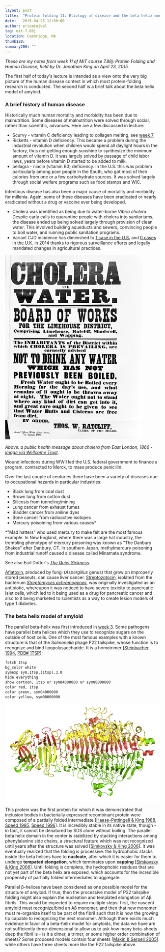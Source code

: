 ```yaml
---
layout: post
title:  "Protein folding 11: Etiology of disease and the beta helix model of amyloid"
date:   2015-04-23 12:00:00
author: ericminikel
tag: mit-7.88j
location: Cambridge, MA
thumb120: 
summary200: ""
---
```


*These are my notes from week 11 of MIT course 7.88j: Protein Folding and Human Disease, held by Dr. Jonathan King on April 23, 2015.*

The first half of today's lecture is intended as a view onto the very big picture of the human disease context in which most protein-folding research is conducted. The second half is a brief talk about the beta helix model of amyloid.

### A brief history of human disease

Historically much human mortality and morbidity has been due to malnutrition. Some diseases of malnutrition were solved through social, rather than scientific, advances. Here are a few discussed in lecture:

+ Scurvy - vitamin C deficiency leading to collagen melting, see [week 7](/2015/03/19/protein-folding-07/)
+ Ricketts - vitamin D deficiency. This became a problem during the industrial revolution when children would spend all daylight hours in the factory, thus not getting enough sunshine to synthesize the minimum amount of vitamin D. It was largely solved by passage of child labor laws, years before vitamin D started to be added to milk.
+ pellagra - niacin (vitamin B3) deficiency. In the U.S. this was problem particularly among poor people in the South, who got most of their calories from one or a few carbohydrate sources. It was solved largely through social welfare programs such as food stamps and WIC.

Infectious disease has also been a major cause of mortality and morbidity for millenia. Again, some of these diseases have been eradicated or nearly eradicated without a drug or vaccine ever being developed.

+ Cholera was identified as being due to water-borne *Vibrio cholera*. Despite early calls to quarantine people with cholera into sanitoriums, the disease ended up being solved largely through provision of clean water. This involved building aqueducts and sewers, convincing people to boil water, and running public sanitation programs. 
+ Variant CJD incidence has diminished to [1 case in the U.S.](http://www.cjdsurveillance.com/pdf/web_table.pdf) and [0 cases in the U.K.](http://www.cjd.ed.ac.uk/documents/figs.pdf) in 2014 thanks to rigorous surveillance efforts and legally mandated changes in agricultural practices.

![](/media/2015/04/cholera_poster.png)

*Above: a public health message about cholera from East London, 1866 - [image via Wellcome Trust](http://commons.wikimedia.org/wiki/File:Broadsheet;_Cholera_and_Water,_1866_Wellcome_L0025760.jpg)*.

Wound infections during WWII led the U.S. federal government to finance a program, contracted to Merck, to mass produce penicillin. 

Over the last couple of centuries there have been a variety of diseases due to occupational hazards in particular industries:

+ Black lung from coal dust
+ Brown lung from cotton dust
+ Silicosis from tunneling/mining
+ Lung cancer from exhaust fumes
+ Bladder cancer from aniline dyes
+ Bone cancer from radioactive isotopes
+ Mercury poisoining from various causes\*

\*"Mad hatters" who used mercury to make felt are the most famous example. In New England, where there was a large hat industry, the trembling phenotype of mercury poisoning was known as "The Danbury Shakes" after Danbury, CT. In southern Japan, methylmercury poisoning from industrial runoff caused a disease called Minamata syndrome.

See also Earl Dotter's [*The Quiet Sickness*](http://earldotter.com/exhibits-3/the-quiet-sickness/). 

[Aflatoxin](http://en.wikipedia.org/wiki/Aflatoxin), produced by fungi (*Aspergillus* genus) that grow on improperly stored peanuts, can cause liver cancer. [Streptozotocin](http://en.wikipedia.org/wiki/Streptozotocin), isolated from the bacterium [*Streptomyces achromogenes*](http://en.wikipedia.org/wiki/Streptomyces_achromogenes), was originally investigated as an antibiotic, whereupon it was noticed to have severe toxicity to pancreatic Islet cells, which led to it being used as a drug for pancreatic cancer and also to it being marketed to scientists as a way to create lesion models of type 1 diabetes.

### The beta helix model of amyloid

The parallel beta-helix was first introduced in [week 3](/2015/02/19/protein-folding-03/). Some pathogens have parallel beta helices which they use to recognize sugars on the outside of host cells. One of the most famous examples with a known structure is that of the *Salmonella* phage P22 tailspike, whose function is to recognize and bind lipopolysaccharide. It is a homotrimer [[Steinbacher 1994], [PDB# 1TSP](http://www.rcsb.org/pdb/explore/explore.do?structureId=1TSP)]:

```
fetch 1tsp
bg_color white
symexp sym,1tsp,(1tsp),3.0
hide everything
show cartoon, 1tsp or sym04000000 or sym08000000
color red, 1tsp
color green, sym04000000
color yellow, sym08000000
```

![](/media/2015/04/salmonella-phage-p22-tailspike.png)

This protein was the first protein for which it was demonstrated that inclusion bodies in bacterially expressed recombinant protein were composed of a partially folded intermediate [[Haase-Pettingell & King 1988], [Speed 1995], [Speed 1996]]. It is incredibly stable in its native state, though - in fact, it cannot be denatured by SDS alone without boiling. The parallel beta helix domain in the center is stabilized by stacking interactions among phenylalanine side chains, a structural feature which was not recognized until years after the structure was solved [[Simkovsky & King 2006]]. It was eventually realized that the folding is processive: the hydrophobic stacks inside the beta helices have to **nucleate**, after which it is easier for them to undergo **tempated elongation**, which terminates upon **capping** [[Simkovsky & King 2006]]. Until folding is complete, the hydrophobic residues that are not yet part of the beta helix are exposed, which accounts for the incredible propensity of partially folded intermediates to aggregate.

Parallel &beta;-helices have been considered as one possible model for the structure of amyloid. If true, then the processive model of P22 tailspike folding might also explain the nucleation and templated elongation of A&beta; fibrils. This would be expected to require multiple steps: first, the nascent amyloid must recognize/bind an A&beta; monomer, and then that new monomer must re-organize itself to be part of the fibril such that it is now the growing tip capable to recognizing the next monomer. Although there exists much evidence in favor of a beta-helix model for amyloids, the data we have are not sufficiently three-dimensional to allow us to ask how many beta-sheets deep the fibril is - is it a dimer, a trimer, or some higher order combination of sheets? Some proposed models contain four sheets [[Makin & Serpell 2005]] while others have three sheets more like the P22 tailspike above.




[Steinbacher 1994]: http://www.ncbi.nlm.nih.gov/pubmed/8023158 "Steinbacher S, Seckler R, Miller S, Steipe B, Huber R, Reinemer P. Crystal structure of P22 tailspike protein: interdigitated subunits in a thermostable trimer. Science. 1994 Jul 15;265(5170):383-6. PubMed PMID: 8023158."

[Haase-Pettingell & King 1988]: http://www.ncbi.nlm.nih.gov/pubmed/2965152 "Haase-Pettingell CA, King J. Formation of aggregates from a thermolabile in vivo folding intermediate in P22 tailspike maturation. A model for inclusion body formation. J Biol Chem. 1988 Apr 5;263(10):4977-83. PubMed PMID: 2965152."

[Speed 1995]: http://www.ncbi.nlm.nih.gov/pubmed/7663345 "Speed MA, Wang DI, King J. Multimeric intermediates in the pathway to the aggregated inclusion body state for P22 tailspike polypeptide chains. Protein Sci. 1995 May;4(5):900-8. PubMed PMID: 7663345; PubMed Central PMCID: PMC2143126."

[Speed 1996]: http://www.ncbi.nlm.nih.gov/pubmed/9631094 "Speed MA, Wang DI, King J. Specific aggregation of partially folded polypeptide chains: the molecular basis of inclusion body composition. Nat Biotechnol. 1996 Oct;14(10):1283-7. PubMed PMID: 9631094."

[Mitraki 1993]: http://www.ncbi.nlm.nih.gov/pubmed/8376364 "Mitraki A, Danner M, King J, Seckler R. Temperature-sensitive mutations and second-site suppressor substitutions affect folding of the P22 tailspike protein  in vitro. J Biol Chem. 1993 Sep 25;268(27):20071-5. PubMed PMID: 8376364."

[Simkovsky & King 2006]: http://www.ncbi.nlm.nih.gov/pubmed/16505375/ "Simkovsky R, King J. An elongated spine of buried core residues necessary for  in vivo folding of the parallel beta-helix of P22 tailspike adhesin. Proc Natl Acad Sci U S A. 2006 Mar 7;103(10):3575-80. Epub 2006 Feb 27. PubMed PMID: 16505375; PubMed Central PMCID: PMC1383501."

[Makin & Serpell 2005]: http://www.ncbi.nlm.nih.gov/pubmed/16302960 "Makin OS, Serpell LC. Structures for amyloid fibrils. FEBS J. 2005 Dec;272(23):5950-61. Review. PubMed PMID: 16302960."


